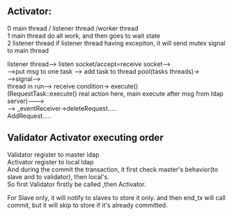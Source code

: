 
## Activator:
0 main thread / listener thread /worker thread  
1 main thread do all work, and then goes to wait state  
2 listener thread if listener thread having excepiton, it will send mutex signal to main thread  

listener thread--> listen socket/accept=receive socket-->  
-->put msg to one task --> add task to thread pool(tasks threads)->  
-->signal-->  
thread in run--> receive condition-> execute()  
(RequestTask::execute() real action here, main execute after msg from ldap server)--->  
--> _eventReceiver->deleteRequest.....  
                    AddRequest.....  
                    
                    
## Validator Activator executing order
Validator register to master ldap  
Activator register to local ldap  
And during the commit the transaction, it first check master's behavior(to slave and to validator), then local's.  
So first Validator firstly be called ,then Activator.  

For Slave only, it will notify to slaves to store it only.  and then end_tx will call commit, 
but it will skip to store if it's already committed.  

